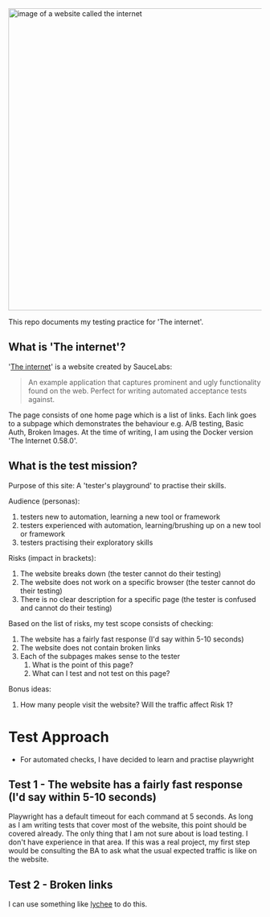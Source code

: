 <img width="600" alt="image of a website called the internet" src="https://github.com/p2635/playwright-the-internet/assets/4522927/f00d2e25-58c8-48fa-92cd-3f8dd8878635">

This repo documents my testing practice for 'The internet'.

## What is 'The internet'?

'[The internet](https://github.com/saucelabs/the-internet)' is a website created by SauceLabs:

> An example application that captures prominent and ugly functionality found on the web. Perfect for writing automated acceptance tests against.

The page consists of one home page which is a list of links. Each link goes to a subpage which demonstrates the behaviour e.g. A/B testing, Basic Auth, Broken Images. At the time of writing, I am using the Docker version 'The Internet 0.58.0'.

## What is the test mission?

Purpose of this site: A 'tester's playground' to practise their skills.

Audience (personas):

1. testers new to automation, learning a new tool or framework
2. testers experienced with automation, learning/brushing up on a new tool or framework
3. testers practising their exploratory skills

Risks (impact in brackets):

1. The website breaks down (the tester cannot do their testing)
2. The website does not work on a specific browser (the tester cannot do their testing)
3. There is no clear description for a specific page (the tester is confused and cannot do their testing)

Based on the list of risks, my test scope consists of checking:

1. The website has a fairly fast response (I'd say within 5-10 seconds)
2. The website does not contain broken links
3. Each of the subpages makes sense to the tester
   1. What is the point of this page?
   2. What can I test and not test on this page?

Bonus ideas:

1. How many people visit the website? Will the traffic affect Risk 1?

# Test Approach

- For automated checks, I have decided to learn and practise playwright

## Test 1 - The website has a fairly fast response (I'd say within 5-10 seconds)

Playwright has a default timeout for each command at 5 seconds. As long as I am writing tests that cover most of the website, this point should be covered already. The only thing that I am not sure about is load testing. I don't have experience in that area. If this was a real project, my first step would be consulting the BA to ask what the usual expected traffic is like on the website.

## Test 2 - Broken links

I can use something like [lychee](https://github.com/lycheeverse/lychee) to do this.
